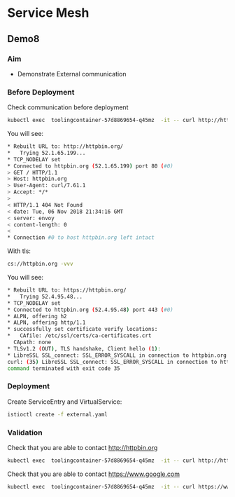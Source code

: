 # Service Mesh

## Demo8

### Aim

- Demonstrate External communication

### Before Deployment

Check communication before deployment

```sh
kubectl exec  toolingcontainer-57d8869654-q45mz  -it -- curl http://httpbin.org -vvv
```

You will see:

```sh
* Rebuilt URL to: http://httpbin.org/
*   Trying 52.1.65.199...
* TCP_NODELAY set
* Connected to httpbin.org (52.1.65.199) port 80 (#0)
> GET / HTTP/1.1
> Host: httpbin.org
> User-Agent: curl/7.61.1
> Accept: */*
>
< HTTP/1.1 404 Not Found
< date: Tue, 06 Nov 2018 21:34:16 GMT
< server: envoy
< content-length: 0
<
* Connection #0 to host httpbin.org left intact
```

With tls:

```sh
cs://httpbin.org -vvv
```

You will see:

```sh
* Rebuilt URL to: https://httpbin.org/
*   Trying 52.4.95.48...
* TCP_NODELAY set
* Connected to httpbin.org (52.4.95.48) port 443 (#0)
* ALPN, offering h2
* ALPN, offering http/1.1
* successfully set certificate verify locations:
*   CAfile: /etc/ssl/certs/ca-certificates.crt
  CApath: none
* TLSv1.2 (OUT), TLS handshake, Client hello (1):
* LibreSSL SSL_connect: SSL_ERROR_SYSCALL in connection to httpbin.org:443
curl: (35) LibreSSL SSL_connect: SSL_ERROR_SYSCALL in connection to httpbin.org:443
command terminated with exit code 35
```

### Deployment

Create ServiceEntry and VirtualService:

```sh
istioctl create -f external.yaml
```

### Validation

Check that you are able to contact http://httpbin.org

```sh
kubectl exec  toolingcontainer-57d8869654-q45mz  -it -- curl http://httpbin.org -vvv
```

Check that you are able to contact https://www.google.com

```sh
kubectl exec  toolingcontainer-57d8869654-q45mz  -it -- curl https://www.google.com -vvv
```